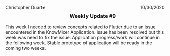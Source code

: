 <p style= float:left>Christopher Duarte </p> <p style= float:right> 10/30/2020 </p> <br>
<h3 align = center> Weekly Update #9</h3>

This week I needed to review concepts related to Flutter due to an issue encountered in the KnowMixer Application. Issue has been resolved but this week was need to fix the issue. Application progress/work will continue in the following week. Stable prototype of application will be ready in the coming two weeks. 